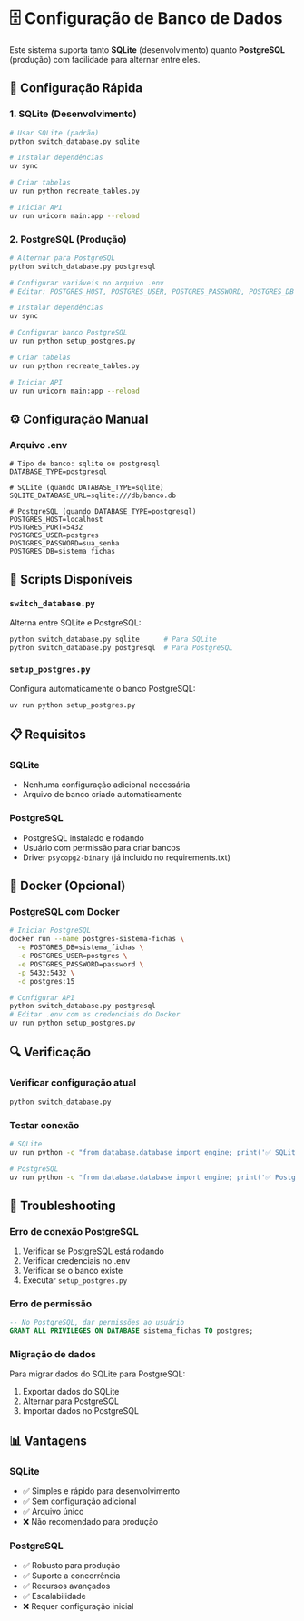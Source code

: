 # 🗄️ Configuração de Banco de Dados

Este sistema suporta tanto **SQLite** (desenvolvimento) quanto **PostgreSQL** (produção) com facilidade para alternar entre eles.

## 🚀 Configuração Rápida

### 1. SQLite (Desenvolvimento)
```bash
# Usar SQLite (padrão)
python switch_database.py sqlite

# Instalar dependências
uv sync

# Criar tabelas
uv run python recreate_tables.py

# Iniciar API
uv run uvicorn main:app --reload
```

### 2. PostgreSQL (Produção)
```bash
# Alternar para PostgreSQL
python switch_database.py postgresql

# Configurar variáveis no arquivo .env
# Editar: POSTGRES_HOST, POSTGRES_USER, POSTGRES_PASSWORD, POSTGRES_DB

# Instalar dependências
uv sync

# Configurar banco PostgreSQL
uv run python setup_postgres.py

# Criar tabelas
uv run python recreate_tables.py

# Iniciar API
uv run uvicorn main:app --reload
```

## ⚙️ Configuração Manual

### Arquivo .env
```env
# Tipo de banco: sqlite ou postgresql
DATABASE_TYPE=postgresql

# SQLite (quando DATABASE_TYPE=sqlite)
SQLITE_DATABASE_URL=sqlite:///db/banco.db

# PostgreSQL (quando DATABASE_TYPE=postgresql)
POSTGRES_HOST=localhost
POSTGRES_PORT=5432
POSTGRES_USER=postgres
POSTGRES_PASSWORD=sua_senha
POSTGRES_DB=sistema_fichas
```

## 🔧 Scripts Disponíveis

### `switch_database.py`
Alterna entre SQLite e PostgreSQL:
```bash
python switch_database.py sqlite      # Para SQLite
python switch_database.py postgresql  # Para PostgreSQL
```

### `setup_postgres.py`
Configura automaticamente o banco PostgreSQL:
```bash
uv run python setup_postgres.py
```

## 📋 Requisitos

### SQLite
- Nenhuma configuração adicional necessária
- Arquivo de banco criado automaticamente

### PostgreSQL
- PostgreSQL instalado e rodando
- Usuário com permissão para criar bancos
- Driver `psycopg2-binary` (já incluído no requirements.txt)

## 🐳 Docker (Opcional)

### PostgreSQL com Docker
```bash
# Iniciar PostgreSQL
docker run --name postgres-sistema-fichas \
  -e POSTGRES_DB=sistema_fichas \
  -e POSTGRES_USER=postgres \
  -e POSTGRES_PASSWORD=password \
  -p 5432:5432 \
  -d postgres:15

# Configurar API
python switch_database.py postgresql
# Editar .env com as credenciais do Docker
uv run python setup_postgres.py
```

## 🔍 Verificação

### Verificar configuração atual
```bash
python switch_database.py
```

### Testar conexão
```bash
# SQLite
uv run python -c "from database.database import engine; print('✅ SQLite OK')"

# PostgreSQL
uv run python -c "from database.database import engine; print('✅ PostgreSQL OK')"
```

## 🚨 Troubleshooting

### Erro de conexão PostgreSQL
1. Verificar se PostgreSQL está rodando
2. Verificar credenciais no .env
3. Verificar se o banco existe
4. Executar `setup_postgres.py`

### Erro de permissão
```sql
-- No PostgreSQL, dar permissões ao usuário
GRANT ALL PRIVILEGES ON DATABASE sistema_fichas TO postgres;
```

### Migração de dados
Para migrar dados do SQLite para PostgreSQL:
1. Exportar dados do SQLite
2. Alternar para PostgreSQL
3. Importar dados no PostgreSQL

## 📊 Vantagens

### SQLite
- ✅ Simples e rápido para desenvolvimento
- ✅ Sem configuração adicional
- ✅ Arquivo único
- ❌ Não recomendado para produção

### PostgreSQL
- ✅ Robusto para produção
- ✅ Suporte a concorrência
- ✅ Recursos avançados
- ✅ Escalabilidade
- ❌ Requer configuração inicial
